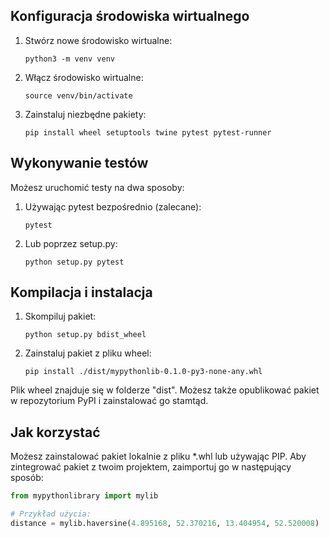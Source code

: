 ## Konfiguracja środowiska wirtualnego

1. Stwórz nowe środowisko wirtualne:
   ```shell
   python3 -m venv venv
   ```

2. Włącz środowisko wirtualne:
   ```shell
   source venv/bin/activate
   ```

3. Zainstaluj niezbędne pakiety:
   ```shell
   pip install wheel setuptools twine pytest pytest-runner
   ```

## Wykonywanie testów

Możesz uruchomić testy na dwa sposoby:

1. Używając pytest bezpośrednio (zalecane):
   ```shell
   pytest
   ```

2. Lub poprzez setup.py:
   ```shell
   python setup.py pytest
   ```

## Kompilacja i instalacja

1. Skompiluj pakiet:
   ```shell
   python setup.py bdist_wheel
   ```

2. Zainstaluj pakiet z pliku wheel:
   ```shell
   pip install ./dist/mypythonlib-0.1.0-py3-none-any.whl
   ```

Plik wheel znajduje się w folderze "dist". Możesz także opublikować pakiet w repozytorium PyPI i zainstalować go stamtąd.

## Jak korzystać
Możesz zainstalować pakiet lokalnie z pliku *.whl lub używając PIP.
Aby zintegrować pakiet z twoim projektem, zaimportuj go w następujący sposób:
```python
from mypythonlibrary import mylib

# Przykład użycia:
distance = mylib.haversine(4.895168, 52.370216, 13.404954, 52.520008)  # Amsterdam do Berlin
